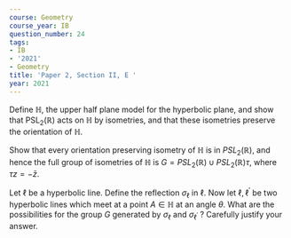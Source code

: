```yaml
---
course: Geometry
course_year: IB
question_number: 24
tags:
- IB
- '2021'
- Geometry
title: 'Paper 2, Section II, E '
year: 2021
---
```




Define $\mathbb{H}$, the upper half plane model for the hyperbolic plane, and show that $\operatorname{PSL}_{2}(\mathbb{R})$ acts on $\mathbb{H}$ by isometries, and that these isometries preserve the orientation of $\mathbb{H}$.

Show that every orientation preserving isometry of $\mathbb{H}$ is in $P S L_{2}(\mathbb{R})$, and hence the full group of isometries of $\mathbb{H}$ is $G=P S L_{2}(\mathbb{R}) \cup P S L_{2}(\mathbb{R}) \tau$, where $\tau z=-\bar{z}$.

Let $\ell$ be a hyperbolic line. Define the reflection $\sigma_{\ell}$ in $\ell$. Now let $\ell, \ell^{\prime}$ be two hyperbolic lines which meet at a point $A \in \mathbb{H}$ at an angle $\theta$. What are the possibilities for the group $G$ generated by $\sigma_{\ell}$ and $\sigma_{\ell^{\prime}}$ ? Carefully justify your answer.
